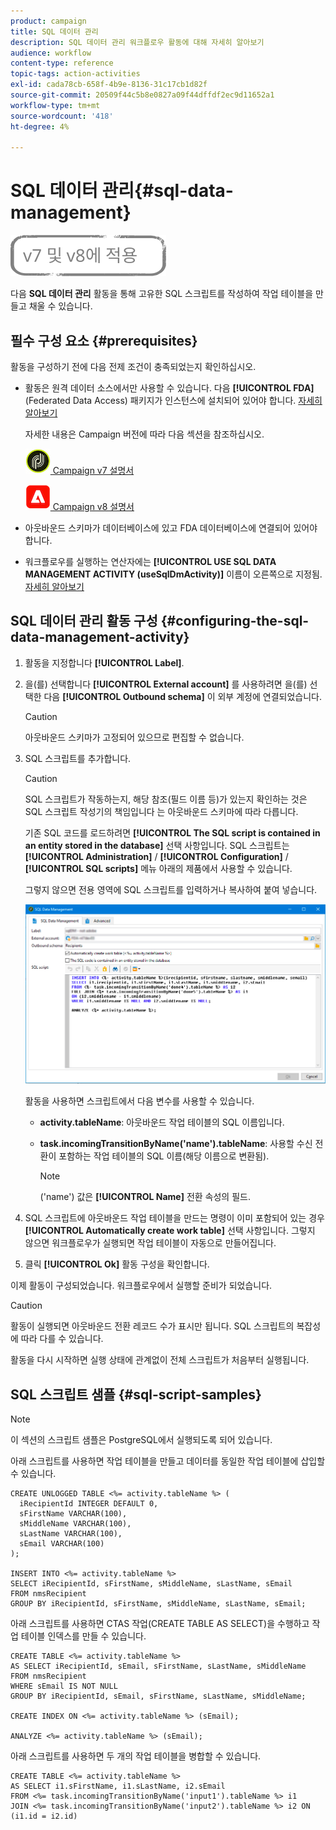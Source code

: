 ```yaml
---
product: campaign
title: SQL 데이터 관리
description: SQL 데이터 관리 워크플로우 활동에 대해 자세히 알아보기
audience: workflow
content-type: reference
topic-tags: action-activities
exl-id: cada78cb-658f-4b9e-8136-31c17cb1d82f
source-git-commit: 20509f44c5b8e0827a09f44dffdf2ec9d11652a1
workflow-type: tm+mt
source-wordcount: '418'
ht-degree: 4%

---
```


# SQL 데이터 관리{#sql-data-management}

![](../../assets/common.svg)

다음 **SQL 데이터 관리** 활동을 통해 고유한 SQL 스크립트를 작성하여 작업 테이블을 만들고 채울 수 있습니다.

## 필수 구성 요소 {#prerequisites}

활동을 구성하기 전에 다음 전제 조건이 충족되었는지 확인하십시오.

* 활동은 원격 데이터 소스에서만 사용할 수 있습니다. 다음 **[!UICONTROL FDA]** (Federated Data Access) 패키지가 인스턴스에 설치되어 있어야 합니다. [자세히 알아보기](../../installation/using/about-fda.md)

   자세한 내용은 Campaign 버전에 따라 다음 섹션을 참조하십시오.

   ![](assets/do-not-localize/v7.jpeg)[  Campaign v7 설명서](../../installation/using/about-fda.md)

   ![](assets/do-not-localize/v8.png)[  Campaign v8 설명서](https://experienceleague.adobe.com/docs/campaign/campaign-v8/connect/fda.html)

* 아웃바운드 스키마가 데이터베이스에 있고 FDA 데이터베이스에 연결되어 있어야 합니다.
* 워크플로우를 실행하는 연산자에는 **[!UICONTROL USE SQL DATA MANAGEMENT ACTIVITY (useSqlDmActivity)]** 이름이 오른쪽으로 지정됨. [자세히 알아보기](../../platform/using/access-management-named-rights.md)

## SQL 데이터 관리 활동 구성 {#configuring-the-sql-data-management-activity}

1. 활동을 지정합니다 **[!UICONTROL Label]**.
1. 을(를) 선택합니다 **[!UICONTROL External account]** 를 사용하려면 을(를) 선택한 다음 **[!UICONTROL Outbound schema]** 이 외부 계정에 연결되었습니다.

   >[!CAUTION]
   >
   >아웃바운드 스키마가 고정되어 있으므로 편집할 수 없습니다.

1. SQL 스크립트를 추가합니다.

   >[!CAUTION]
   >
   >SQL 스크립트가 작동하는지, 해당 참조(필드 이름 등)가 있는지 확인하는 것은 SQL 스크립트 작성기의 책임입니다 는 아웃바운드 스키마에 따라 다릅니다.

   기존 SQL 코드를 로드하려면 **[!UICONTROL The SQL script is contained in an entity stored in the database]** 선택 사항입니다. SQL 스크립트는 **[!UICONTROL Administration]** / **[!UICONTROL Configuration]** / **[!UICONTROL SQL scripts]** 메뉴 아래의 제품에서 사용할 수 있습니다.

   그렇지 않으면 전용 영역에 SQL 스크립트를 입력하거나 복사하여 붙여 넣습니다.

   ![](assets/sql_datamanagement.png)

   활동을 사용하면 스크립트에서 다음 변수를 사용할 수 있습니다.

   * **activity.tableName**: 아웃바운드 작업 테이블의 SQL 이름입니다.
   * **task.incomingTransitionByName(&#39;name&#39;).tableName**: 사용할 수신 전환이 포함하는 작업 테이블의 SQL 이름(해당 이름으로 변환됨).

      >[!NOTE]
      >
      >(&#39;name&#39;) 값은 **[!UICONTROL Name]** 전환 속성의 필드.

1. SQL 스크립트에 아웃바운드 작업 테이블을 만드는 명령이 이미 포함되어 있는 경우 **[!UICONTROL Automatically create work table]** 선택 사항입니다. 그렇지 않으면 워크플로우가 실행되면 작업 테이블이 자동으로 만들어집니다.
1. 클릭 **[!UICONTROL Ok]** 활동 구성을 확인합니다.

이제 활동이 구성되었습니다. 워크플로우에서 실행할 준비가 되었습니다.

>[!CAUTION]
>
>활동이 실행되면 아웃바운드 전환 레코드 수가 표시만 됩니다. SQL 스크립트의 복잡성에 따라 다를 수 있습니다.
>  
>활동을 다시 시작하면 실행 상태에 관계없이 전체 스크립트가 처음부터 실행됩니다.

## SQL 스크립트 샘플 {#sql-script-samples}

>[!NOTE]
>
>이 섹션의 스크립트 샘플은 PostgreSQL에서 실행되도록 되어 있습니다.

아래 스크립트를 사용하면 작업 테이블을 만들고 데이터를 동일한 작업 테이블에 삽입할 수 있습니다.

```
CREATE UNLOGGED TABLE <%= activity.tableName %> (
  iRecipientId INTEGER DEFAULT 0,
  sFirstName VARCHAR(100),
  sMiddleName VARCHAR(100),
  sLastName VARCHAR(100),
  sEmail VARCHAR(100)
);

INSERT INTO <%= activity.tableName %>
SELECT iRecipientId, sFirstName, sMiddleName, sLastName, sEmail
FROM nmsRecipient
GROUP BY iRecipientId, sFirstName, sMiddleName, sLastName, sEmail;
```

아래 스크립트를 사용하면 CTAS 작업(CREATE TABLE AS SELECT)을 수행하고 작업 테이블 인덱스를 만들 수 있습니다.

```
CREATE TABLE <%= activity.tableName %>
AS SELECT iRecipientId, sEmail, sFirstName, sLastName, sMiddleName
FROM nmsRecipient
WHERE sEmail IS NOT NULL
GROUP BY iRecipientId, sEmail, sFirstName, sLastName, sMiddleName;

CREATE INDEX ON <%= activity.tableName %> (sEmail);

ANALYZE <%= activity.tableName %> (sEmail);
```

아래 스크립트를 사용하면 두 개의 작업 테이블을 병합할 수 있습니다.

```
CREATE TABLE <%= activity.tableName %>
AS SELECT i1.sFirstName, i1.sLastName, i2.sEmail
FROM <%= task.incomingTransitionByName('input1').tableName %> i1
JOIN <%= task.incomingTransitionByName('input2').tableName %> i2 ON (i1.id = i2.id)
```
